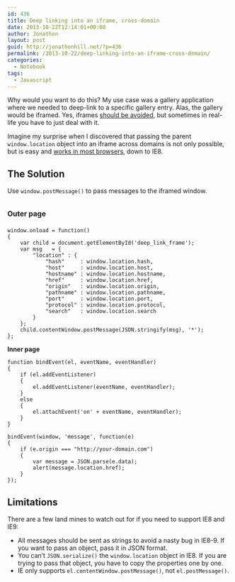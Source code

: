 ```yaml
---
id: 436
title: Deep linking into an iframe, cross-domain
date: 2013-10-22T12:14:01+00:00
author: Jonathon
layout: post
guid: http://jonathonhill.net/?p=436
permalink: /2013-10-22/deep-linking-into-an-iframe-cross-domain/
categories:
  - Notebook
tags:
  - Javascript
---
```

Why would you want to do this? My use case was a gallery application where we needed to deep-link to a specific gallery entry. Alas, the gallery would be iframed. Yes, iframes <a href="http://stackoverflow.com/questions/1081315/why-developers-hate-iframes" target="_blank">should be avoided</a>, but sometimes in real-life you have to just deal with it.

Imagine my surprise when I discovered that passing the parent `window.location` object into an iframe across domains is not only possible, but is easy and <a href="http://caniuse.com/x-doc-messaging" rel="nofollow">works in most browsers</a>, down to IE8.<!--more-->

## The Solution

Use `window.postMessage()` to pass messages to the iframed window.

## <strong style="line-height: 1.714285714; font-size: 1rem;">Outer page</strong>

    window.onload = function()
    {
        var child = document.getElementById('deep_link_frame');
        var msg   = {
            "location" : {
                "hash"     : window.location.hash,
                "host"     : window.location.host,
                "hostname" : window.location.hostname,
                "href"     : window.location.href,
                "origin"   : window.location.origin,
                "pathname" : window.location.pathname,
                "port"     : window.location.port,
                "protocol" : window.location.protocol,
                "search"   : window.location.search
            }
        };
        child.contentWindow.postMessage(JSON.stringify(msg), '*');
    };

**Inner page**

    function bindEvent(el, eventName, eventHandler)
    {
        if (el.addEventListener)
        {
            el.addEventListener(eventName, eventHandler);
        }
        else
        {
            el.attachEvent('on' + eventName, eventHandler);
        }
    }
    
    bindEvent(window, 'message', function(e)
    {
        if (e.origin === "http://your-domain.com")
        {
            var message = JSON.parse(e.data);
            alert(message.location.href);
        }
    });

## Limitations

There are a few land mines to watch out for if you need to support IE8 and IE9:

  * All messages should be sent as strings to avoid a nasty bug in IE8-9. If you want to pass an object, pass it in JSON format.
  * You can&#8217;t `JSON.serialize()` the `window.location` object in IE8. If you are trying to pass that object, you have to copy the properties one by one.
  * IE only supports `el.contentWindow.postMessage()`, not `el.postMessage()`.